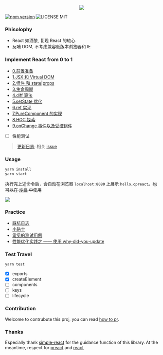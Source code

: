 <div align="center">
  <img src="http://oqhtscus0.bkt.clouddn.com/9c461a61924ed0fecb6024a256671251.jpg-200">
</div>

[![npm version](https://badge.fury.io/js/cpreact.svg)](https://badge.fury.io/js/cpreact) ![LICENSE MIT](https://img.shields.io/npm/l/cpreact.svg)

### Phisolophy

* React 如酒酿, 复现 React 的轴心
* 反哺 DOM, 不考虑兼容低版本浏览器和 IE

### Implement React from 0 to 1

* [0.前置准备](https://github.com/MuYunyun/blog/blob/master/从0到1实现React/0.前置准备.md)
* [1.JSX 和 Virtual DOM](https://github.com/MuYunyun/blog/blob/master/从0到1实现React/1.JSX和虚拟DOM.md)
* [2.组件 和 state|props](https://github.com/MuYunyun/blog/blob/master/从0到1实现React/2.组件和state|props.md)
* [3.生命周期](https://github.com/MuYunyun/blog/blob/master/从0到1实现React/3.生命周期.md)
* [4.diff 算法](https://github.com/MuYunyun/blog/blob/master/从0到1实现React/4.diff算法.md)
* [5.setState 优化](https://github.com/MuYunyun/blog/blob/master/从0到1实现React/5.setState.md)
* [6.ref 实现](https://github.com/MuYunyun/blog/blob/master/从0到1实现React/6.ref.md)
* [7.PureComponent 的实现](https://github.com/MuYunyun/blog/blob/master/从0到1实现React/7.PureComponent.md)
* [8.HOC 探索](https://github.com/MuYunyun/blog/blob/master/从0到1实现React/8.HOC探索.md)
* [9.onChange 事件以及受控组件](https://github.com/MuYunyun/blog/blob/master/从0到1实现React/9.onChange事件以及受控组件.md)

- [ ] 性能测试

> [更新日志](https://github.com/MuYunyun/cpreact/blob/master/CHANGELOG.md); 相关 [issue](https://github.com/MuYunyun/blog/issues?q=is%3Aopen+is%3Aissue+label%3A%E4%BB%8E0%E5%88%B01%E5%AE%9E%E7%8E%B0React%E7%B3%BB%E5%88%97)

### Usage

```js
yarn install
yarn start
```

执行完上述命令后，会自动在浏览器 `localhost:8080` 上展示 `hello,cpreact`。~~也可以在 [沙盒](https://codesandbox.io/s/0xk1r2zmk0) 中使用~~

![](http://oqhtscus0.bkt.clouddn.com/4b7cca0d7176545b5556b54c77200595.jpg-200)

### Practice

* [踩坑日志](https://github.com/MuYunyun/cpreact/issues?utf8=✓&q=label%3A"踩坑日志")
* [小贴士](https://github.com/MuYunyun/cpreact/issues?utf8=✓&q=label%3A"tip")
* [常见的测试用例](https://github.com/MuYunyun/cpreact/issues/5)
* [性能优化实践之 —— 使用 why-did-you-update](https://github.com/demos-platform/why-did-you-update)

### Test Travel

```js
yarn test
```

- [x] exports
- [x] createElement
- [ ] components
- [ ] keys
- [ ] lifecycle

### Contribution

Welcome to contrubute this proj, you can read [how to pr](https://github.com/MuYunyun/cpreact/blob/master/.github/PULL_REQUEST_TEMPLATE.md).

### Thanks

Especially thank [simple-react](https://github.com/hujiulong/simple-react) for the guidance function of this library. At the meantime, respect for [preact](https://github.com/developit/preact) and [react](https://github.com/facebook/react)

